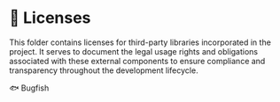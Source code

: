 # 📜 Licenses

This folder contains licenses for third-party libraries incorporated in the project. It serves to document the legal usage rights and obligations associated with these external components to ensure compliance and transparency throughout the development lifecycle.

🐟 Bugfish 